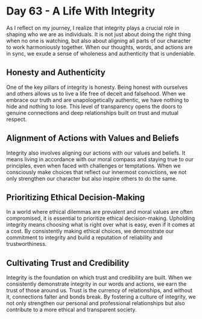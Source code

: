# Day 63 - A Life With Integrity

As I reflect on my journey, I realize that integrity plays a crucial role in shaping who we are as individuals. It is
not just about doing the right thing when no one is watching, but also about aligning all parts of our character to work
harmoniously together. When our thoughts, words, and actions are in sync, we exude a sense of wholeness and authenticity
that is undeniable.

## Honesty and Authenticity

One of the key pillars of integrity is honesty. Being honest with ourselves and others allows us to live a life free of
deceit and falsehood. When we embrace our truth and are unapologetically authentic, we have nothing to hide and nothing
to lose. This level of transparency opens the doors to genuine connections and deep relationships built on trust and
mutual respect.

## Alignment of Actions with Values and Beliefs

Integrity also involves aligning our actions with our values and beliefs. It means living in accordance with our moral
compass and staying true to our principles, even when faced with challenges or temptations. When we consciously make
choices that reflect our innermost convictions, we not only strengthen our character but also inspire others to do the
same.

## Prioritizing Ethical Decision-Making

In a world where ethical dilemmas are prevalent and moral values are often compromised, it is essential to prioritize
ethical decision-making. Upholding integrity means choosing what is right over what is easy, even if it comes at a cost.
By consistently making ethical choices, we demonstrate our commitment to integrity and build a reputation of reliability
and trustworthiness.

## Cultivating Trust and Credibility

Integrity is the foundation on which trust and credibility are built. When we consistently demonstrate integrity in our
words and actions, we earn the trust of those around us. Trust is the currency of relationships, and without it,
connections falter and bonds break. By fostering a culture of integrity, we not only strengthen our personal and
professional relationships but also contribute to a more ethical and transparent society.

